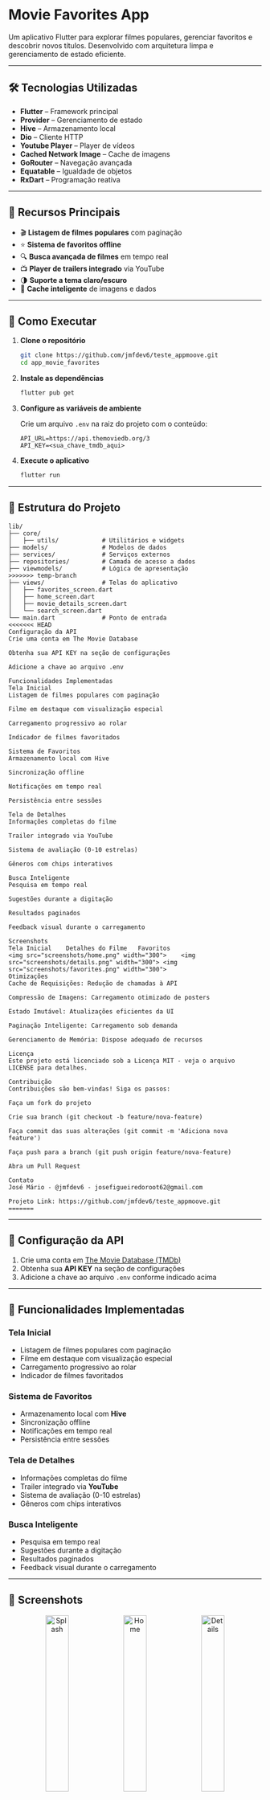 # Movie Favorites App

Um aplicativo Flutter para explorar filmes populares, gerenciar favoritos e descobrir novos títulos. Desenvolvido com arquitetura limpa e gerenciamento de estado eficiente.

---

## 🛠️ Tecnologias Utilizadas

- **Flutter** – Framework principal
- **Provider** – Gerenciamento de estado
- **Hive** – Armazenamento local
- **Dio** – Cliente HTTP
- **Youtube Player** – Player de vídeos
- **Cached Network Image** – Cache de imagens
- **GoRouter** – Navegação avançada
- **Equatable** – Igualdade de objetos
- **RxDart** – Programação reativa

---

## 🚀 Recursos Principais

- 🎬 **Listagem de filmes populares** com paginação
- ⭐ **Sistema de favoritos offline**
- 🔍 **Busca avançada de filmes** em tempo real
- 📺 **Player de trailers integrado** via YouTube
- 🌗 **Suporte a tema claro/escuro**
- 💾 **Cache inteligente** de imagens e dados

---

## 🏁 Como Executar

1. **Clone o repositório**

   ```bash
   git clone https://github.com/jmfdev6/teste_appmoove.git
   cd app_movie_favorites
   ```

2. **Instale as dependências**

   ```bash
   flutter pub get
   ```

3. **Configure as variáveis de ambiente**

   Crie um arquivo `.env` na raiz do projeto com o conteúdo:

   ```env
   API_URL=https://api.themoviedb.org/3
   API_KEY=<sua_chave_tmdb_aqui>
   ```

4. **Execute o aplicativo**

   ```bash
   flutter run
   ```

---

## 📁 Estrutura do Projeto

```
lib/
├── core/
│   ├── utils/            # Utilitários e widgets
├── models/               # Modelos de dados
├── services/             # Serviços externos
├── repositories/         # Camada de acesso a dados
├── viewmodels/           # Lógica de apresentação
>>>>>>> temp-branch
├── views/                # Telas do aplicativo
│   ├── favorites_screen.dart
│   ├── home_screen.dart
│   ├── movie_details_screen.dart
│   └── search_screen.dart
└── main.dart             # Ponto de entrada
<<<<<<< HEAD
Configuração da API
Crie uma conta em The Movie Database

Obtenha sua API KEY na seção de configurações

Adicione a chave ao arquivo .env

Funcionalidades Implementadas
Tela Inicial
Listagem de filmes populares com paginação

Filme em destaque com visualização especial

Carregamento progressivo ao rolar

Indicador de filmes favoritados

Sistema de Favoritos
Armazenamento local com Hive

Sincronização offline

Notificações em tempo real

Persistência entre sessões

Tela de Detalhes
Informações completas do filme

Trailer integrado via YouTube

Sistema de avaliação (0-10 estrelas)

Gêneros com chips interativos

Busca Inteligente
Pesquisa em tempo real

Sugestões durante a digitação

Resultados paginados

Feedback visual durante o carregamento

Screenshots
Tela Inicial	Detalhes do Filme	Favoritos
<img src="screenshots/home.png" width="300">	<img src="screenshots/details.png" width="300">	<img src="screenshots/favorites.png" width="300">
Otimizações
Cache de Requisições: Redução de chamadas à API

Compressão de Imagens: Carregamento otimizado de posters

Estado Imutável: Atualizações eficientes da UI

Paginação Inteligente: Carregamento sob demanda

Gerenciamento de Memória: Dispose adequado de recursos

Licença
Este projeto está licenciado sob a Licença MIT - veja o arquivo LICENSE para detalhes.

Contribuição
Contribuições são bem-vindas! Siga os passos:

Faça um fork do projeto

Crie sua branch (git checkout -b feature/nova-feature)

Faça commit das suas alterações (git commit -m 'Adiciona nova feature')

Faça push para a branch (git push origin feature/nova-feature)

Abra um Pull Request

Contato
José Mário - @jmfdev6 - josefigueiredoroot62@gmail.com

Projeto Link: https://github.com/jmfdev6/teste_appmoove.git
=======
```

---

## 🔌 Configuração da API

1. Crie uma conta em [The Movie Database (TMDb)](https://www.themoviedb.org)
2. Obtenha sua **API KEY** na seção de configurações
3. Adicione a chave ao arquivo `.env` conforme indicado acima

---

## 🎯 Funcionalidades Implementadas

### Tela Inicial

- Listagem de filmes populares com paginação
- Filme em destaque com visualização especial
- Carregamento progressivo ao rolar
- Indicador de filmes favoritados

### Sistema de Favoritos

- Armazenamento local com **Hive**
- Sincronização offline
- Notificações em tempo real
- Persistência entre sessões

### Tela de Detalhes

- Informações completas do filme
- Trailer integrado via **YouTube**
- Sistema de avaliação (0-10 estrelas)
- Gêneros com chips interativos

### Busca Inteligente

- Pesquisa em tempo real
- Sugestões durante a digitação
- Resultados paginados
- Feedback visual durante o carregamento

---

## 📸 Screenshots

<div align="center">
  <img src="https://github.com/user-attachments/assets/f43c4986-2e52-42d4-98e9-2d1628b16c9a" width="30%" alt="Splash" />
  <img src="https://github.com/user-attachments/assets/bfbecf8e-c838-4929-9fa3-425279d2e4f6" width="30%" alt="Home" />
  <img src="https://github.com/user-attachments/assets/99221a9a-e7ba-476d-b6d0-3cafc989a908" width="30%" alt="Details" />
  <img src="https://github.com/user-attachments/assets/5add5ff5-cab7-43b4-8e6b-80ca80c3a03d" width="30%" alt="Search" />
  <img src="https://github.com/user-attachments/assets/14e2c995-4fe7-4980-a55c-c2ddd7278adf"width="30%" alt="Favorites" />
</div>


## ⚙️ Otimizações

- **Cache de Requisições:** Redução de chamadas à API
- **Compressão de Imagens:** Carregamento otimizado de posters
- **Estado Imutável:** Atualizações eficientes da UI
- **Paginação Inteligente:** Carregamento sob demanda
- **Gerenciamento de Memória:** Dispose adequado de recursos

---

## 📝 Licença

- Este projeto está licenciado sob a **Licença MIT**. Veja o arquivo [LICENSE](LICENSE) para detalhes.




